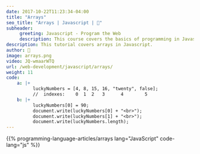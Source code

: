 ```yaml
---
date: 2017-10-22T11:23:34-04:00
title: "Arrays"
seo_title: "Arrays | Javascript | 🦒"
subheader:
     greeting: Javascript - Program the Web
     description: This course covers the basics of programming in Javascript. Work your way through the videos/articles and I'll teach you everything you need to know to make your website more responsive!
description: This tutorial covers arrays in Javascript.
author: 🦒
image: arrays.png
video: JQ-wmaarWTQ
url: /web-development/javascript/arrays/
weight: 11
code:
    a: |+
          luckyNumbers = [4, 8, 15, 16, "twenty", false];
          //  indexes:    0  1  2   3      4        5
    b: |+
          luckyNumbers[0] = 90;
          document.write(luckyNumbers[0] + "<br>");
          document.write(luckyNumbers[1] + "<br>");
          document.write(luckyNumbers.length);
---
```


{{% programming-language-articles/arrays lang="JavaScript" code-lang="js" %}}
